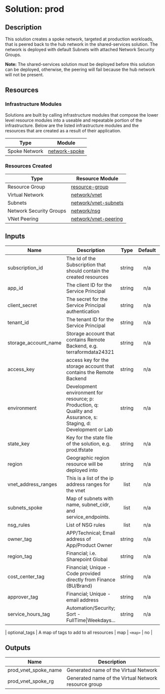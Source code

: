 # **Solution: prod**

## Description

This solution creates a spoke network, targeted at production workloads, that is peered back to the hub network in the shared-services solution. The network is deployed with default Subnets with attached Network Security Groups.

**Note:** The shared-services solution must be deployed before this solution can be deployed, otherwise, the peering will fail because the hub network will not be present.

## Resources

### Infrastructure Modules

Solutions are built by calling infrastructure modules that compose the lower level resource modules into a useable and repeatable portion of the infrastructure. Below are the listed infrastructure modules and the resources that are created as a result of their application.

| Type     | Module     |
|----------|------------|
| Spoke Network | [network-spoke](../../infrastructure-modules/network-spoke) |

### Resources Created

| Type     | Resource Module     |
|----------|------------|
| Resource Group | [resource-group](../../resource-modules/resource-group/README.md)|
| Virtual Network | [network/vnet](../../resource-modules/network/vnet/README.md)|
| Subnets| [network/vnet-subnets](../../resource-modules/network/vnet-subnets/README.md) |
| Network Security Groups | [network/nsg](../../resource-modules/network/nsg/README.md) |
| VNet Peering | [network/vnet-peering](../../resource-modules/network/vnet-peering/README.md) |

## Inputs

| Name | Description | Type | Default | Required |
|------|-------------|:----:|:-----:|:-----:|
| subscription\_id | The Id of the Subscription that should contain the created resources | string | n/a | yes |
| app\_id | The client ID for the Service Principal | string | n/a | yes |
| client\_secret | The secret for the Service Principal authentication | string | n/a | yes |
| tenant\_id | The tenant ID for the Service Principal | string | n/a | yes |
| storage\_account\_name | Storage account that contains Remote Backend, e.g. terraformdata24321 | string | n/a | yes |
| access\_key | access key for the storage account that contains the Remote Backend | string | n/a | yes |
| environment | Development environment for resource; p: Production, q: Quality and Assurance, s: Staging, d: Development or Lab | string | n/a | yes |
| state\_key | Key for the state file of the solution, e.g. prod.tfstate | string | n/a | yes |
| region | Geographic region resource will be deployed into | string | n/a | yes |
| vnet\_address\_ranges | This is a list of the ip address ranges for the vnet | list | n/a | yes |
| subnets\_spoke | Map of subnets with name, subnet_cidr, and service_endpoints. | list | n/a | yes |
| nsg\_rules | List of NSG rules | list | n/a | yes |
| owner\_tag | APP/Technical; Email address of App/Product Owner | string | n/a | yes |
| region\_tag | Financial; i.e. Sharepoint Global | string | n/a | yes |
| cost\_center\_tag | Financial; Unique - Code provided directly from Finance (BU/Brand) | string | n/a | yes |
| approver\_tag | Financial; Unique - email address | string | n/a | yes |
| service\_hours\_tag | Automation/Security; Sort -FullTime\|Weekdays... | string | n/a | yes |

| optional\_tags | A map of tags to add to all resources | map | `<map>` | no |

## Outputs

| Name | Description |
|------|-------------|
| prod\_vnet\_spoke\_name | Generated name of the Virtual Network |
| prod\_vnet\_spoke\_rg | Generated name of the Virtual Network resource group |

